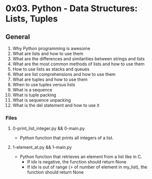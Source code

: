 # 0x03. Python - Data Structures: Lists, Tuples

## General
1. Why Python programming is awesome
2. What are lists and how to use them
3. What are the differences and similarities between strings and lists
4. What are the most common methods of lists and how to use them
5. How to use lists as stacks and queues
6. What are list comprehensions and how to use them
7. What are tuples and how to use them
8. When to use tuples versus lists
9. What is a sequence
10. What is tuple packing
11. What is sequence unpacking
12. What is the del statement and how to use it

### Files
1. 0-print_list_integer.py && 0-main.py
   - Python function that prints all integers of a list.

2. 1-element_at.py && 1-main.py
   - Python function that retrieves an element from a list like in C.
     - If idx is negative, the function should return None
     - If idx is out of range (> of number of element in my_list), the function should return None

